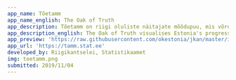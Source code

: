 ```yaml
---
app_name: Tõetamm
app_name_english: The Oak of Truth
app_description: Tõetamm on riigi oluliste näitajate mõõdupuu, mis võrdleb tegelikke tulemusi kolme arengukava põhjal - säästva arengu riiklik strateegia „Säästev Eesti 21“, programm „Eesti 2020“ ja Vabariigi Valitsuse tegevusprogramm. Tõetamme on loonud riigikantselei ja statistikaamet, et muuta riigi eesmärgid rahvale arusaadavamaks, juhtimine läbipaistvamaks ja tulemuspõhisemaks.
app_description_english: The Oak of Truth visualises Estonia's progress in achieving the key indicators set out in three strategies - the national sustainable development strategy "Sustainable Estonia 21", the national reform programme "Estonia 2020" and the action plan of the Government of Estonia. It has been created by the Government Office and Statistics Estonia to make the Government's goals easier to understand for general public, more transparent and goal-orienter.
app_preview: 'https://raw.githubusercontent.com/okestonia/jkan/master/img/toetamm.PNG'
app_url: 'https://tamm.stat.ee'
developed_by: Riigikantselei, Statistikaamet
img: toetamm.png
submitted: 2019/11/04
---
```

